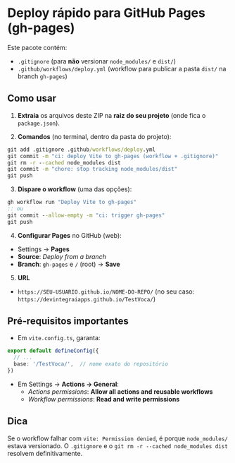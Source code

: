 # Deploy rápido para GitHub Pages (gh-pages)

Este pacote contém:
- `.gitignore` (para **não** versionar `node_modules/` e `dist/`)
- `.github/workflows/deploy.yml` (workflow para publicar a pasta `dist/` na branch `gh-pages`)

## Como usar

1. **Extraia** os arquivos deste ZIP na **raiz do seu projeto** (onde fica o `package.json`).

2. **Comandos** (no terminal, dentro da pasta do projeto):

```cmd
git add .gitignore .github/workflows/deploy.yml
git commit -m "ci: deploy Vite to gh-pages (workflow + .gitignore)"
git rm -r --cached node_modules dist
git commit -m "chore: stop tracking node_modules/dist"
git push
```

3. **Dispare o workflow** (uma das opções):
```cmd
gh workflow run "Deploy Vite to gh-pages"
:: ou
git commit --allow-empty -m "ci: trigger gh-pages"
git push
```

4. **Configurar Pages** no GitHub (web):
- Settings → **Pages**
- **Source**: *Deploy from a branch*
- **Branch**: `gh-pages` e `/` (root) → **Save**

5. **URL**
- `https://SEU-USUARIO.github.io/NOME-DO-REPO/`
  (no seu caso: `https://devintegraiapps.github.io/TestVoca/`)

## Pré‑requisitos importantes

- Em `vite.config.ts`, garanta:
```ts
export default defineConfig({
  // ...
  base: '/TestVoca/',  // nome exato do repositório
})
```

- Em Settings → **Actions → General**:
  - *Actions permissions*: **Allow all actions and reusable workflows**
  - *Workflow permissions*: **Read and write permissions**

## Dica

Se o workflow falhar com `vite: Permission denied`, é porque `node_modules/` estava versionado.
O `.gitignore` e o `git rm -r --cached node_modules dist` resolvem definitivamente.
